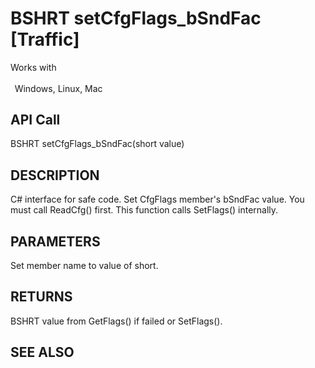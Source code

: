 # BSHRT setCfgFlags_bSndFac [Traffic]

Works with <p class="s1" style="padding-top: 2pt;padding-left: 5pt;text-indent: 0pt;text-align: left;"><a name="bookmark413">&zwnj;</a>Windows, Linux, Mac</p>

## API Call
BSHRT setCfgFlags_bSndFac(short value)
## DESCRIPTION
C# interface for safe code. Set CfgFlags member&#39;s bSndFac value. You must call ReadCfg() first. This function calls SetFlags() internally.

## PARAMETERS
Set member name to value of short.

## RETURNS
BSHRT value from GetFlags() if failed or SetFlags().

## SEE ALSO

